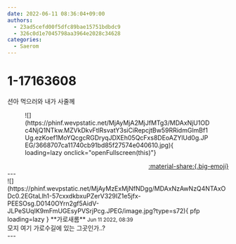 ```yaml
---
date: 2022-06-11 08:36:04+09:00
authors:
  - 23ad5cefd00f5dfc89bae15751bdbdc9
  - 326c0d1e7045798aa3964e2028c34628
categories:
  - Saerom
---
```


# 1-17163608

<div class="post-container" markdown="1">
<div class="content-container md-sidebar__scrollwrap" markdown="1">

션아 먹으러와 내가 사줄께
<figure markdown="1">
![](https://phinf.wevpstatic.net/MjAyMjA2MjJfMTg3/MDAxNjU1ODc4NjQ1NTkw.MZVkDkvFtlRsvatY3siCiRepcjtBw59RRidmGlmBf1Ug.ezKoef1MoYQcgcRGDryqJDXEh05QcFxs8DEoAZYlUd0g.JPEG/3668707ca11740cb91bd85f27574e040610.jpg){ loading=lazy onclick="openFullscreen(this)"}
</figure>


</div>
</div>

<div style="text-align: right;" markdown="1">
<a href="https://weverse.io/fromis9/fanpost/1-17163608" style="text-align: right;">:material-share:{.big-emoji}</a>
</div>
---

<div class="comments-container md-sidebar__scrollwrap" markdown="1">
<div class="comment" markdown="1">
<div class='id-container' markdown="1">
![](https://phinf.wevpstatic.net/MjAyMzExMjNfNDgg/MDAxNzAwNzQ4NTAxODc0.2EGtaLlh1-57cxxdkbxuPZerV329IZ1e5jfx-PEESOsg.D0140OYrn2gf5AidV-JLPeSUqIK9mFmUGEsyPVSrjPcg.JPEG/image.jpg?type=s72){ pfp loading=lazy }
**<span class="artist">가로새롬</span>** <small>Jun 11 2022, 08:39</small><br>
</div>
<div class='comment-body' markdown="1">
모지 여기 가로수길에 있는 그곳인가..? 
</div>
</div>
</div>
---
